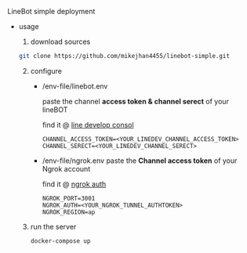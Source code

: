LineBot simple deployment

- usage

  1. download sources

  ```bash
  git clone https://github.com/mikejhan4455/linebot-simple.git
  ```

  2. configure

      - /env-file/linebot.env

        paste the channel **access token & channel serect** of  your lineBOT

        find it @  [line develop consol](https://developers.line.biz/console/)

        ```shell
        CHANNEL_ACCESS_TOKEN=<YOUR_LINEDEV_CHANNEL_ACCESS_TOKEN>
        CHANNEL_SERECT=<YOUR_LINEDEV_CHANNEL_SERECT>
        ```

     - /env-file/ngrok.env
       paste the **Channel access token** of your Ngrok account 

       find it @ [ngrok auth](https://dashboard.ngrok.com/auth)

       ```shell
       NGROK_PORT=3001
       NGROK_AUTH=<YOUR_NGROK_TUNNEL_AUTHTOKEN>
       NGROK_REGION=ap
       ```

  3. run the server

     ```bash
     docker-compose up
     ```


